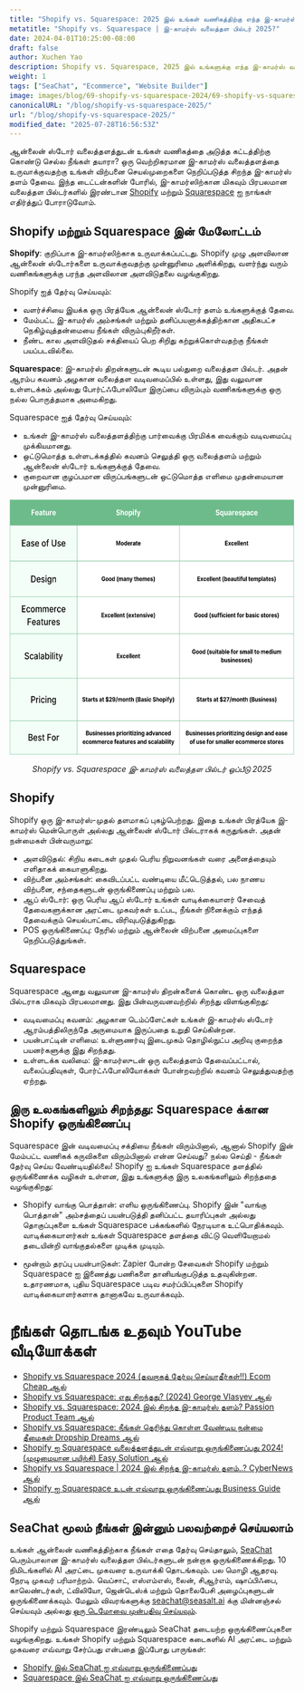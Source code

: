```yaml
---
title: "Shopify vs. Squarespace: 2025 இல் உங்கள் வணிகத்திற்கு எந்த இ-காமர்ஸ் வலைத்தள பில்டர் சரியானது?"
metatitle: "Shopify vs. Squarespace | இ-காமர்ஸ் வலைத்தள பில்டர் 2025?"
date: 2024-04-01T10:25:00-08:00
draft: false
author: Xuchen Yao
description: Shopify vs. Squarespace, 2025 இல் உங்களுக்கு எந்த இ-காமர்ஸ் வலைத்தள தீர்வு சரியானது? எங்கள் ஆழமான ஒப்பீடு அம்சங்கள், விலை நிர்ணயம், சிறப்பு, ஒருங்கிணைப்புகள் மற்றும் பலவற்றை உடைக்கிறது.
weight: 1
tags: ["SeaChat", "Ecommerce", "Website Builder"]
image: images/blog/69-shopify-vs-squarespace-2024/69-shopify-vs-squarespace-2024.jpg
canonicalURL: "/blog/shopify-vs-squarespace-2025/"
url: "/blog/shopify-vs-squarespace-2025/"
modified_date: "2025-07-28T16:56:53Z"
---
```


ஆன்லைன் ஸ்டோர் வலைத்தளத்துடன் உங்கள் வணிகத்தை அடுத்த கட்டத்திற்கு கொண்டு செல்ல நீங்கள் தயாரா? ஒரு வெற்றிகரமான இ-காமர்ஸ் வலைத்தளத்தை உருவாக்குவதற்கு உங்கள் விற்பனை செயல்முறைகளை நெறிப்படுத்த சிறந்த இ-காமர்ஸ் தளம் தேவை. இந்த டைட்டன்களின் போரில், இ-காமர்ஸிற்கான மிகவும் பிரபலமான வலைத்தள பில்டர்களில் இரண்டான [Shopify](https://www.shopify.com/) மற்றும் [Squarespace](https://www.squarespace.com/) ஐ நாங்கள் எதிர்த்துப் போராடுவோம்.


## Shopify மற்றும் Squarespace இன் மேலோட்டம்

**Shopify**: குறிப்பாக இ-காமர்ஸிற்காக உருவாக்கப்பட்டது. Shopify முழு அளவிலான ஆன்லைன் ஸ்டோர்களை உருவாக்குவதற்கு முன்னுரிமை அளிக்கிறது, வளர்ந்து வரும் வணிகங்களுக்கு பரந்த அளவிலான அளவிடுதலை வழங்குகிறது.

Shopify ஐத் தேர்வு செய்யவும்:

- வளர்ச்சியை இயக்க ஒரு பிரத்யேக ஆன்லைன் ஸ்டோர் தளம் உங்களுக்குத் தேவை.
- மேம்பட்ட இ-காமர்ஸ் அம்சங்கள் மற்றும் தனிப்பயனாக்கத்திற்கான அதிகபட்ச நெகிழ்வுத்தன்மையை நீங்கள் விரும்புகிறீர்கள்.
- நீண்ட கால அளவிடுதல் சக்தியைப் பெற சிறிது கற்றுக்கொள்வதற்கு நீங்கள் பயப்படவில்லை.


**Squarespace**: இ-காமர்ஸ் திறன்களுடன் கூடிய பல்துறை வலைத்தள பில்டர். அதன் ஆரம்ப கவனம் அழகான வலைத்தள வடிவமைப்பில் உள்ளது, இது வலுவான உள்ளடக்கம் அல்லது போர்ட்ஃபோலியோ இருப்பை விரும்பும் வணிகங்களுக்கு ஒரு நல்ல பொருத்தமாக அமைகிறது.

Squarespace ஐத் தேர்வு செய்யவும்:

- உங்கள் இ-காமர்ஸ் வலைத்தளத்திற்கு பார்வைக்கு பிரமிக்க வைக்கும் வடிவமைப்பு முக்கியமானது.
- ஒட்டுமொத்த உள்ளடக்கத்தில் கவனம் செலுத்தி ஒரு வலைத்தளம் மற்றும் ஆன்லைன் ஸ்டோர் உங்களுக்குத் தேவை.
- குறைவான குழப்பமான விருப்பங்களுடன் ஒட்டுமொத்த எளிமை முதன்மையான முன்னுரிமை.

<center>
<img height="450px" src="/images/blog/69-shopify-vs-squarespace-2024/shopify-and-squarespace-ecommerce-website-builder-comparison-2024.png" alt="Shopify vs. Squarespace இ-காமர்ஸ் வலைத்தள பில்டர் ஒப்பீடு 2025"/>

*Shopify vs. Squarespace இ-காமர்ஸ் வலைத்தள பில்டர் ஒப்பீடு 2025*
</center>

## Shopify

Shopify ஒரு இ-காமர்ஸ்-முதல் தளமாகப் புகழ்பெற்றது. இதை உங்கள் பிரத்யேக இ-காமர்ஸ் மென்பொருள் அல்லது ஆன்லைன் ஸ்டோர் பில்டராகக் கருதுங்கள். அதன் நன்மைகள் பின்வருமாறு:

- அளவிடுதல்: சிறிய கடைகள் முதல் பெரிய நிறுவனங்கள் வரை அனைத்தையும் எளிதாகக் கையாளுகிறது.
- விற்பனை அம்சங்கள்: கைவிடப்பட்ட வண்டியை மீட்டெடுத்தல், பல நாணய விற்பனை, சந்தைகளுடன் ஒருங்கிணைப்பு மற்றும் பல.
- ஆப் ஸ்டோர்: ஒரு பெரிய ஆப் ஸ்டோர் உங்கள் வாடிக்கையாளர் சேவைத் தேவைகளுக்கான அரட்டை முகவர்கள் உட்பட, நீங்கள் நினைக்கும் எந்தத் தேவைக்கும் செயல்பாட்டை விரிவுபடுத்துகிறது.
- POS ஒருங்கிணைப்பு: நேரில் மற்றும் ஆன்லைன் விற்பனை அமைப்புகளை நெறிப்படுத்துங்கள்.


## Squarespace

Squarespace ஆனது வலுவான இ-காமர்ஸ் திறன்களைக் கொண்ட ஒரு வலைத்தள பில்டராக மிகவும் பிரபலமானது. இது பின்வருவனவற்றில் சிறந்து விளங்குகிறது:

- வடிவமைப்பு கவனம்: அழகான டெம்ப்ளேட்கள் உங்கள் இ-காமர்ஸ் ஸ்டோர் ஆரம்பத்திலிருந்தே அருமையாக இருப்பதை உறுதி செய்கின்றன.
- பயன்பாட்டின் எளிமை: உள்ளுணர்வு இடைமுகம் தொழில்நுட்ப அறிவு குறைந்த பயனர்களுக்கு இது சிறந்தது.
- உள்ளடக்க வலிமை: இ-காமர்ஸுடன் ஒரு வலைத்தளம் தேவைப்பட்டால், வலைப்பதிவுகள், போர்ட்ஃபோலியோக்கள் போன்றவற்றில் கவனம் செலுத்துவதற்கு ஏற்றது.

## இரு உலகங்களிலும் சிறந்தது: Squarespace க்கான Shopify ஒருங்கிணைப்பு

Squarespace இன் வடிவமைப்பு சக்தியை நீங்கள் விரும்பினால், ஆனால் Shopify இன் மேம்பட்ட வணிகக் கருவிகளை விரும்பினால் என்ன செய்வது? நல்ல செய்தி - நீங்கள் தேர்வு செய்ய வேண்டியதில்லை! Shopify ஐ உங்கள் Squarespace தளத்தில் ஒருங்கிணைக்க வழிகள் உள்ளன, இது உங்களுக்கு இரு உலகங்களிலும் சிறந்ததை வழங்குகிறது:

- Shopify வாங்கு பொத்தான்: எளிய ஒருங்கிணைப்பு. Shopify இன் "வாங்கு பொத்தான்" அம்சத்தைப் பயன்படுத்தி தனிப்பட்ட தயாரிப்புகள் அல்லது தொகுப்புகளை உங்கள் Squarespace பக்கங்களில் நேரடியாக உட்பொதிக்கவும். வாடிக்கையாளர்கள் உங்கள் Squarespace தளத்தை விட்டு வெளியேறாமல் தடையின்றி வாங்குதல்களை முடிக்க முடியும்.

- மூன்றாம் தரப்பு பயன்பாடுகள்: Zapier போன்ற சேவைகள் Shopify மற்றும் Squarespace ஐ இணைத்து பணிகளை தானியங்குபடுத்த உதவுகின்றன. உதாரணமாக, புதிய Squarespace படிவ சமர்ப்பிப்புகளை Shopify வாடிக்கையாளர்களாக தானாகவே உருவாக்கவும்.


# நீங்கள் தொடங்க உதவும் YouTube வீடியோக்கள்

- [Shopify vs Squarespace 2024 (தவறாகத் தேர்வு செய்யாதீர்கள்!!) Ecom Cheap ஆல்](https://www.youtube.com/watch?v=nIzkc1Z8jJ0)
- [Shopify vs Squarespace: எது சிறந்தது? (2024) George Vlasyev ஆல்](https://www.youtube.com/watch?v=9vTXYtDKgU8)
- [Shopify vs. Squarespace: 2024 இல் சிறந்த இ-காமர்ஸ் தளம்? Passion Product Team ஆல்](https://www.youtube.com/watch?v=azOL7LnhUMA)
- [Shopify vs Squarespace: நீங்கள் தெரிந்து கொள்ள வேண்டிய நன்மை தீமைகள் Dropship Dreams ஆல்](https://www.youtube.com/watch?v=hNHRkTweik4)
- [Shopify ஐ Squarespace வலைத்தளத்துடன் எவ்வாறு ஒருங்கிணைப்பது 2024! (முழுமையான பயிற்சி) Easy Solution ஆல்](https://www.youtube.com/watch?v=_zph0ufX6vo)
- [Shopify vs Squarespace | 2024 இல் சிறந்த இ-காமர்ஸ் தளம்..? CyberNews ஆல்](https://www.youtube.com/watch?v=Gn52kaOeObY)
- [Shopify ஐ Squarespace உடன் எவ்வாறு ஒருங்கிணைப்பது Business Guide ஆல்](https://www.youtube.com/watch?v=qSWfTHRtJGI)

## SeaChat மூலம் நீங்கள் இன்னும் பலவற்றைச் செய்யலாம்

உங்கள் ஆன்லைன் வணிகத்திற்காக நீங்கள் எதை தேர்வு செய்தாலும், [SeaChat](https://chat.seasalt.ai/?utm_source=blog) பெரும்பாலான இ-காமர்ஸ் வலைத்தள பில்டர்களுடன் நன்றாக ஒருங்கிணைக்கிறது. 10 நிமிடங்களில் AI அரட்டை முகவரை உருவாக்கி தொடங்கவும். பல மொழி ஆதரவு. நேரடி முகவர் பரிமாற்றம். வெப்சாட், எஸ்எம்எஸ், லைன், சிஆர்எம், ஷாப்பிஃபை, காலெண்டர்கள், ட்விலியோ, ஜென்டெஸ்க் மற்றும் தொலைபேசி அழைப்புகளுடன் ஒருங்கிணைக்கவும். மேலும் விவரங்களுக்கு [seachat@seasalt.ai](mailto:seameet@seasalt.ai) க்கு மின்னஞ்சல் செய்யவும் அல்லது [ஒரு டெமோவை முன்பதிவு செய்யவும்](https://meetings.hubspot.com/seasalt-ai/seasalt-meeting).

Shopify மற்றும் Squarespace இரண்டிலும் SeaChat தடையற்ற ஒருங்கிணைப்புகளை வழங்குகிறது. உங்கள் Shopify மற்றும் Squarespace கடைகளில் AI அரட்டை மற்றும் முகவரை எவ்வாறு சேர்ப்பது என்பதை இப்போது பாருங்கள்:

- [Shopify இல் SeaChat ஐ எவ்வாறு ஒருங்கிணைப்பது](https://wiki.seasalt.ai/seachat/seachat-manual/05-integrations/02-seachat-shopify-integration/)
- [Squarespace இல் SeaChat ஐ எவ்வாறு ஒருங்கிணைப்பது](https://wiki.seasalt.ai/seachat/seachat-manual/05-integrations/03-seachat-squarespace-integration/)
